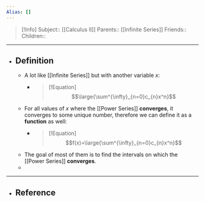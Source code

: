 ```yaml
---
Alias: []
---
```

> [!Info]
> Subject:: [[Calculus II]]
> Parents:: [[Infinite Series]]
> Friends:: 
> Children:: 
---
- ## Definition
	- A lot like [[Infinite Series]] but with another variable $x$:
		- > [!Equation]
		  > $$\large{\sum^{\infty}_{n=0}c_{n}x^n}$$
	- For all values of $x$ where the [[Power Series]] **converges**, it converges to some unique number, therefore we can define it as a **function** as well:
		- > [!Equation]
		  > $$f(x)=\large{\sum^{\infty}_{n=0}c_{n}x^n}$$
	- The goal of most of them is to find the intervals on which the [[Power Series]] **converges**.
	- 
---
- ## Reference